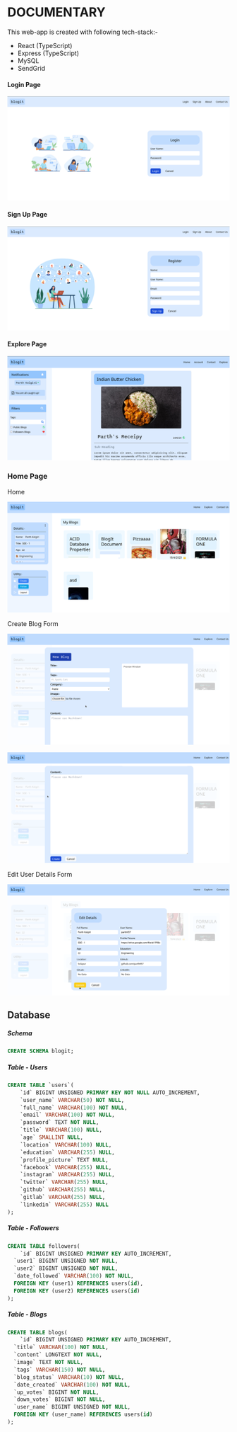 # DOCUMENTARY

This web-app is created with following tech-stack:-

- React (TypeScript)
- Express (TypeScript)
- MySQL
- SendGrid

#### Login Page

![Login Page](./frontend/public/LoginPage.png)

#### Sign Up Page

![Sign Up Page](./frontend/public/SignUpPage.png)

#### Explore Page

![Explore Page](./frontend/public/ExplorePage.png)

### Home Page

Home

![Home Page](./frontend/public/HomePage.png)

Create Blog Form

![Create Blog Form](./frontend/public/CreateBlogForm.png)

![Create Blog Form-1](./frontend/public/CreateBlogForm1.png)

Edit User Details Form

![Edit User Details Form](./frontend/public/EditUserDetailsForm.png)

## Database

##### Schema

```sql
CREATE SCHEMA blogit;
```

##### Table - Users

```sql
CREATE TABLE `users`(
    `id` BIGINT UNSIGNED PRIMARY KEY NOT NULL AUTO_INCREMENT,
    `user_name` VARCHAR(50) NOT NULL,
    `full_name` VARCHAR(100) NOT NULL,
    `email` VARCHAR(100) NOT NULL,
    `password` TEXT NOT NULL,
    `title` VARCHAR(100) NULL,
    `age` SMALLINT NULL,
    `location` VARCHAR(100) NULL,
    `education` VARCHAR(255) NULL,
    `profile_picture` TEXT NULL,
    `facebook` VARCHAR(255) NULL,
    `instagram` VARCHAR(255) NULL,
    `twitter` VARCHAR(255) NULL,
    `github` VARCHAR(255) NULL,
    `gitlab` VARCHAR(255) NULL,
    `linkedin` VARCHAR(255) NULL
);
```

##### Table - Followers

```sql
CREATE TABLE followers(
	`id` BIGINT UNSIGNED PRIMARY KEY AUTO_INCREMENT,
  `user1` BIGINT UNSIGNED NOT NULL,
  `user2` BIGINT UNSIGNED NOT NULL,
  `date_followed` VARCHAR(100) NOT NULL,
  FOREIGN KEY (user1) REFERENCES users(id),
  FOREIGN KEY (user2) REFERENCES users(id)
);
```

##### Table - Blogs

```sql
CREATE TABLE blogs(
	`id` BIGINT UNSIGNED PRIMARY KEY AUTO_INCREMENT,
  `title` VARCHAR(100) NOT NULL,
  `content` LONGTEXT NOT NULL,
  `image` TEXT NOT NULL,
  `tags` VARCHAR(150) NOT NULL,
  `blog_status` VARCHAR(10) NOT NULL,
  `date_created` VARCHAR(100) NOT NULL,
  `up_votes` BIGINT NOT NULL,
  `down_votes` BIGINT NOT NULL,
  `user_name` BIGINT UNSIGNED NOT NULL,
  FOREIGN KEY (user_name) REFERENCES users(id)
);
```
